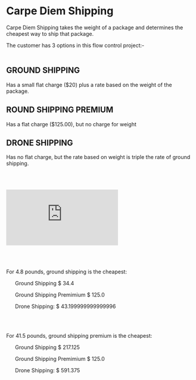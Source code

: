 <h1>Carpe Diem Shipping</h1>
<p>Carpe Diem Shipping takes the weight of a package and determines the cheapest way to ship that package.</p>
<p> The customer has 3 options in this flow control project:-
<br>
<br>
<h2>GROUND SHIPPING</h2>
<p>Has a small flat charge ($20) plus a rate based on the weight of the package.</p>

<h2>ROUND SHIPPING PREMIUM</h2>
<p>Has a flat charge ($125.00), but no charge for weight</p>

<h2>DRONE SHIPPING</h2>
<p>Has no flat charge, but the rate based on weight is triple the rate of ground shipping.</p>
<br>
<br>

<img>![image](https://depositphotos.com/71798629/stock-photo-global-shipping-concept.html)<img/>

<br>
<br>
<p>For 4.8 pounds, ground shipping is the cheapest:</p>

<ul>Ground Shipping $ 34.4</ul>
<ul>Ground Shipping Premimium $ 125.0</ul>
<ul>Drone Shipping: $ 43.199999999999996</ul>
<br>
<br>
<p>For 41.5 pounds, ground shipping premium is the cheapest:</p>

<ul>Ground Shipping $ 217.125</ul>
<ul>Ground Shipping Premimium $ 125.0</ul>
<ul>Drone Shipping: $ 591.375</ul>

